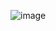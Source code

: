 ![image](https://github.com/web-god/birthday-5/assets/132649294/dc06d890-9d75-466b-8ecc-62d868a7eff0)
